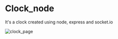 Clock_node
==========


It's a clock created using node, express and socket.io

![clock_page](http://s27.postimg.org/68lr7ekf7/Screen_Shot.png)

